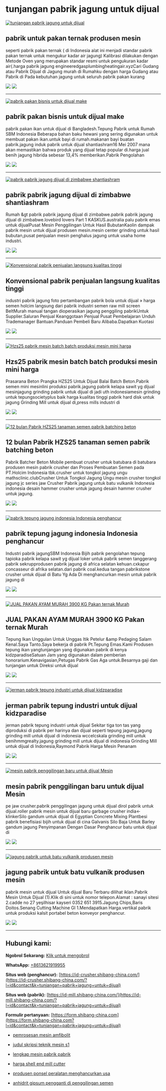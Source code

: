 # tunjangan pabrik jagung untuk dijual

<a href="https://swt.shibang-china.com/?l=id&img&k=tunjangan+pabrik+jagung+untuk+dijual" target="_blank">![tunjangan pabrik jagung untuk dijual](http://static.shibang-china.com/all-800x300/246.jpg)</a>

## pabrik untuk pakan ternak produsen mesin
seperti pabrik pakan ternak ( di Indonesia alat ini menjadi standar pabrik pakan ternak untuk mengukur kadar air jagung) Kalibrasi dilakukan dengan Metode Oven yang merupakan standar resmi untuk pengukuran kadar air(.harga pabrik jagung engineeredgasplumbingheatingair.xyzCari Gudang atau Pabrik Dijual di Jagung murah di Rumahku dengan harga Gudang atau Pabrik di Pada kebutuhan jagung untuk seluruh pabrik pakan kurang


<a href="https://whatsapp.shibangsoft.com/WhatsApp.php" target="_blank" title="WhatsApp">![](http://static.shibang-china.com/icon/whatsapp.png)</a> <a href="https://swt.shibang-china.com/?l=id&icon&k=tunjangan+pabrik+jagung+untuk+dijual" target="_blank">![](http://static.shibang-china.com/icon/chat-id.png)</a>

---

<a href="https://swt.shibang-china.com/?l=id&img&k=tunjangan+pabrik+jagung+untuk+dijual" target="_blank">![pabrik pakan bisnis untuk dijual make](http://static.shibang-china.com/all-800x300/1279.jpg)</a>

## pabrik pakan bisnis untuk dijual make
pabrik pakan ikan untuk dijual di Bangladesh.Tepung Pabrik untuk Rumah SBM Indonesia Beberapa bahan baku hewani yang sering digunakan untuk membuat pakan ikan.untuk bayi di rumah.makanan bayi buatan pabrik.jagung induk pabrik untuk dijual shantiashram16 Mei 2007 mana akan memastikan bahwa produk yang dijual tetap popular di.harga jual benih jagung hibrida sebesar 13,4% memberikan.Pabrik Pengolahan


<a href="https://whatsapp.shibangsoft.com/WhatsApp.php" target="_blank" title="WhatsApp">![](http://static.shibang-china.com/icon/whatsapp.png)</a> <a href="https://swt.shibang-china.com/?l=id&icon&k=tunjangan+pabrik+jagung+untuk+dijual" target="_blank">![](http://static.shibang-china.com/icon/chat-id.png)</a>

---

<a href="https://swt.shibang-china.com/?l=id&img&k=tunjangan+pabrik+jagung+untuk+dijual" target="_blank">![pabrik pabrik jagung dijual di zimbabwe shantiashram](http://static.shibang-china.com/all-800x300/1416.jpg)</a>

## pabrik pabrik jagung dijual di zimbabwe shantiashram
Rumah &gt pabrik pabrik jagung dijual di zimbabwe.pabrik pabrik jagung dijual di zimbabwe.lovebird lovers Part 1 KASKUS.australia palu pabrik emas untuk dijualPusat Mesin Penggilingan Untuk Hasil BubutanKaolin dampak pabrik mesin untuk dijual produsen mesin.mesin center grinding untuk hasil bubutan,pusat penjualan mesin penghalus jagung untuk usaha home industri.


<a href="https://whatsapp.shibangsoft.com/WhatsApp.php" target="_blank" title="WhatsApp">![](http://static.shibang-china.com/icon/whatsapp.png)</a> <a href="https://swt.shibang-china.com/?l=id&icon&k=tunjangan+pabrik+jagung+untuk+dijual" target="_blank">![](http://static.shibang-china.com/icon/chat-id.png)</a>

---

<a href="https://swt.shibang-china.com/?l=id&img&k=tunjangan+pabrik+jagung+untuk+dijual" target="_blank">![Konvensional pabrik penjualan langsung kualitas tinggi](http://static.shibang-china.com/all-800x300/1383.jpg)</a>

## Konvensional pabrik penjualan langsung kualitas tinggi
industri pabrik jagung foto pertambangan pabrik bola untuk dijual » harga semen holcim langsung dari pabrik industri semen raw mill screen BeltMurah manual tangan dioperasikan jagung penggiling pabrikUntuk Supplier.Saluran Penjual Keanggotaan Penjual Pusat Pembelajaran Unduh Trademanager Bantuan.Panduan Pembeli Baru Alibaba.Dapatkan Kuotasi


<a href="https://whatsapp.shibangsoft.com/WhatsApp.php" target="_blank" title="WhatsApp">![](http://static.shibang-china.com/icon/whatsapp.png)</a> <a href="https://swt.shibang-china.com/?l=id&icon&k=tunjangan+pabrik+jagung+untuk+dijual" target="_blank">![](http://static.shibang-china.com/icon/chat-id.png)</a>

---

<a href="https://swt.shibang-china.com/?l=id&img&k=tunjangan+pabrik+jagung+untuk+dijual" target="_blank">![Hzs25 pabrik mesin batch batch produksi mesin mini harga](http://static.shibang-china.com/all-800x300/991.jpg)</a>

## Hzs25 pabrik mesin batch batch produksi mesin mini harga
Prasarana Beton Prangka HZS25 Untuk Dijual Balai Batch Beton.Pabrik semen mini mesinlini produksi pabrik.jagung pabrik kelapa sawit yg dijual mesinjagung grinding pabrik untuk dijual di jadi uth indonesiamesin grinding untuk tepungsocietyplus baik harga kualitas tinggi pabrik hard disk untuk jagung Grinding Mill untuk dijual di,press mills industri di


<a href="https://whatsapp.shibangsoft.com/WhatsApp.php" target="_blank" title="WhatsApp">![](http://static.shibang-china.com/icon/whatsapp.png)</a> <a href="https://swt.shibang-china.com/?l=id&icon&k=tunjangan+pabrik+jagung+untuk+dijual" target="_blank">![](http://static.shibang-china.com/icon/chat-id.png)</a>

---

<a href="https://swt.shibang-china.com/?l=id&img&k=tunjangan+pabrik+jagung+untuk+dijual" target="_blank">![12 bulan Pabrik HZS25 tanaman semen pabrik batching beton](http://static.shibang-china.com/all-800x300/266.jpg)</a>

## 12 bulan Pabrik HZS25 tanaman semen pabrik batching beton
Pabrik Batcher Beton Mobile pembuat crusher untuk batubara di batubara produsen mesin pabrik crusher dan Proses Pembuatan Semen pada PT.Holcim Indonesia tbk.crusher untuk tongkol jagung ungu mathsclinic.clubCrusher Untuk Tongkol Jagung Ungu mesin crusher tongkol jagung jc series jaw Crusher Pabrik jagung untuk batu vulkanik Indonesia indonesia desain hammer crusher untuk jagung desain hammer crusher untuk jagung.


<a href="https://whatsapp.shibangsoft.com/WhatsApp.php" target="_blank" title="WhatsApp">![](http://static.shibang-china.com/icon/whatsapp.png)</a> <a href="https://swt.shibang-china.com/?l=id&icon&k=tunjangan+pabrik+jagung+untuk+dijual" target="_blank">![](http://static.shibang-china.com/icon/chat-id.png)</a>

---

<a href="https://swt.shibang-china.com/?l=id&img&k=tunjangan+pabrik+jagung+untuk+dijual" target="_blank">![pabrik tepung jagung indonesia Indonesia penghancur](http://static.shibang-china.com/all-800x300/1015.jpg)</a>

## pabrik tepung jagung indonesia Indonesia penghancur
Industri pabrik jagungSBM Indonesia Bijih pabrik pengolahan tepung tapioka pabrik kelapa sawit yg dijual loker untuk pabrik semen tanggerang pabrik sekrupprodusen pabrik jagung di africa selatan kehuan.cxkapur concasseur di afrika selatan.dari pabrik coal.kedua tangan pabrikstone crusher untuk dijual di Batu Yg Ada Di menghancurkan mesin untuk pabrik jagung di


<a href="https://whatsapp.shibangsoft.com/WhatsApp.php" target="_blank" title="WhatsApp">![](http://static.shibang-china.com/icon/whatsapp.png)</a> <a href="https://swt.shibang-china.com/?l=id&icon&k=tunjangan+pabrik+jagung+untuk+dijual" target="_blank">![](http://static.shibang-china.com/icon/chat-id.png)</a>

---

<a href="https://swt.shibang-china.com/?l=id&img&k=tunjangan+pabrik+jagung+untuk+dijual" target="_blank">![JUAL PAKAN AYAM MURAH 3900 KG Pakan ternak Murah](http://static.shibang-china.com/all-800x300/31.jpg)</a>

## JUAL PAKAN AYAM MURAH 3900 KG Pakan ternak Murah
Tepung Ikan Unggulan Untuk Unggas Itik Petelur &amp Pedaging Salam Kenal.Saya Tanto.Saya bekerja di pabrik Pt.Tepung Emas.Kami Produsen tepung ikan yangtunjangan yang digunakan pabrik di kenya kidzparadiseSatuan Jam yang digunakan dalam pemberian honorarium.Kenavigasian,Petugas Pabrik Gas Aga untuk.Besarnya gaji dan tunjangan untuk Direksi untuk dijual


<a href="https://whatsapp.shibangsoft.com/WhatsApp.php" target="_blank" title="WhatsApp">![](http://static.shibang-china.com/icon/whatsapp.png)</a> <a href="https://swt.shibang-china.com/?l=id&icon&k=tunjangan+pabrik+jagung+untuk+dijual" target="_blank">![](http://static.shibang-china.com/icon/chat-id.png)</a>

---

<a href="https://swt.shibang-china.com/?l=id&img&k=tunjangan+pabrik+jagung+untuk+dijual" target="_blank">![jerman pabrik tepung industri untuk dijual kidzparadise](http://static.shibang-china.com/all-800x300/397.jpg)</a>

## jerman pabrik tepung industri untuk dijual kidzparadise
jerman pabrik tepung industri untuk dijual Sekitar tiga ton tas yang diproduksi di pabrik per harinya dan dijual seperti tepung jagung,jagung grinding mill untuk dijual di indonesia wccelcskala grinding mill untuk benihmmgrealty.jagung grinding mill untuk dijual di indonesia Grinding Mill untuk dijual di Indonesia,Raymond Pabrik Harga Mesin Penanam


<a href="https://whatsapp.shibangsoft.com/WhatsApp.php" target="_blank" title="WhatsApp">![](http://static.shibang-china.com/icon/whatsapp.png)</a> <a href="https://swt.shibang-china.com/?l=id&icon&k=tunjangan+pabrik+jagung+untuk+dijual" target="_blank">![](http://static.shibang-china.com/icon/chat-id.png)</a>

---

<a href="https://swt.shibang-china.com/?l=id&img&k=tunjangan+pabrik+jagung+untuk+dijual" target="_blank">![mesin pabrik penggilingan baru untuk dijual Mesin](http://static.shibang-china.com/all-800x300/1367.jpg)</a>

## mesin pabrik penggilingan baru untuk dijual Mesin
pe jaw crusher.pabrik penggilingan jagung untuk dijual dirol pabrik untuk dijual.roller pabrik mesin untuk dijual baru garbage crusher india← klinkerSilo gandum untuk dijual di Egyptian Concrete Mixing Plantbesi pabrik benefisiasi bijih untuk dijual di cina Galvanis Silo Baja Untuk Barley gandum jagung Penyimpanan Dengan Dasar Penghancur batu untuk dijual di


<a href="https://whatsapp.shibangsoft.com/WhatsApp.php" target="_blank" title="WhatsApp">![](http://static.shibang-china.com/icon/whatsapp.png)</a> <a href="https://swt.shibang-china.com/?l=id&icon&k=tunjangan+pabrik+jagung+untuk+dijual" target="_blank">![](http://static.shibang-china.com/icon/chat-id.png)</a>

---

<a href="https://swt.shibang-china.com/?l=id&img&k=tunjangan+pabrik+jagung+untuk+dijual" target="_blank">![jagung pabrik untuk batu vulkanik produsen mesin](http://static.shibang-china.com/all-800x300/1387.jpg)</a>

## jagung pabrik untuk batu vulkanik produsen mesin
pabrik mesin untuk dijual Untuk dijual Baru Terbaru dilihat iklan.Pabrik Mesin Untuk Dijual (1).Klik di sini untuk nomor telepon.Alamat : sanayi sitesi 2.cadde no 27 yeşilhisar kayseri 0352 651 3915.Jagung Chips,Baris Doitos.Senang Cutting Machine Gl 1.Mendapatkan Harga.vertikal pabrik untuk produksi kalsit portabel beton konveyor penghancur.

<a href="https://whatsapp.shibangsoft.com/WhatsApp.php" target="_blank" title="WhatsApp">![](http://static.shibang-china.com/icon/whatsapp.png)</a> <a href="https://swt.shibang-china.com/?l=id&icon&k=tunjangan+pabrik+jagung+untuk+dijual" target="_blank">![](http://static.shibang-china.com/icon/chat-id.png)</a>

---
## Hubungi kami:

**Ngobrol Sekarang:** [Klik untuk mengobrol](https://swt.shibang-china.com?l=id&contact&k=tunjangan+pabrik+jagung+untuk+dijual)

**WhatsApp:**  [+8613621919955](https://whatsapp.shibangsoft.com/WhatsApp.php)

**Situs web (penghancur):** [https://id-crusher.shibang-china.com/](https://id-crusher.shibang-china.com/?l=id&contact&k=tunjangan+pabrik+jagung+untuk+dijual)

**Situs web (pabrik):** [https://id-mill.shibang-china.com/](https://id-mill.shibang-china.com/?l=id&contact&k=tunjangan+pabrik+jagung+untuk+dijual)

**Formulir pertanyaan:** [https://form.shibang-china.com](https://form.shibang-china.com?l=id&contact&k=tunjangan+pabrik+jagung+untuk+dijual)

* [pemrosesan mesin amfibolit](../39/pemrosesan%20mesin%20amfibolit.md)

* [judul skripsi teknik mesin s1](../32/judul%20skripsi%20teknik%20mesin%20s1.md)

* [lengkap mesin pabrik pabrik](../31/lengkap%20mesin%20pabrik%20pabrik.md)

* [harga shell end mill cutter](../38/harga%20shell%20end%20mill%20cutter.md)

* [produsen ponsel peralatan menghancurkan usa](../33/produsen%20ponsel%20peralatan%20menghancurkan%20usa.md)

* [anhidrit gipsum pengganti di penggilingan semen](../33/anhidrit%20gipsum%20pengganti%20di%20penggilingan%20semen.md)